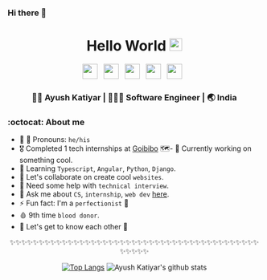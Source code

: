 ### Hi there 👋

<div align="center">
  <h1> Hello World <img src="https://media.giphy.com/media/hvRJCLFzcasrR4ia7z/giphy.gif" width="25px"></h1>
</div>
 
<p align='center'> 
<a href="https://www.linkedin.com/in/ayush-katiyar/"><img height="30" src="https://raw.githubusercontent.com/trinwin/trinwin/master/icons/linkedin.png?raw=true"></a>&nbsp;&nbsp;
<a href="https://medium.com/@ayushkatiyar096"><img height="30" src="https://raw.githubusercontent.com/trinwin/trinwin/master/icons/medium.png?raw=true"></a>&nbsp;&nbsp;
<a href="https://twitter.com/ayushkatiyar096"><img height="30" src="https://raw.githubusercontent.com/trinwin/trinwin/master/icons/twitter.png?raw=true"></a>&nbsp;&nbsp;
<a href="https://dev.to/ayush8010720467"><img height="30" src="https://raw.githubusercontent.com/trinwin/trinwin/master/icons/devto.png?raw=true"></a>&nbsp;&nbsp;
<a href="https://www.instagram.com/katiyarayush01/"><img height="30" src="https://raw.githubusercontent.com/trinwin/trinwin/master/icons/instagram.png?raw=true"></a>&nbsp;&nbsp;

<div align="center">
<h3> 👨🏻 Ayush Katiyar | 👨🏻‍💻 Software Engineer | 🌏 India </h3>
</div>

### :octocat: About me 

- 👨 🏻 Pronouns: `he/his`
- 🎖 Completed 1 tech internships at [Goibibo](https://www.goibibo.com/) 🗺️- 🔭 Currently working on something cool.
- 🌱 Learning `Typescript`, `Angular`, `Python`, `Django`.
- 👯 Let's collaborate on create cool `websites`.
- 🤔 Need some help with `technical interview`.
- 💬 Ask me about `CS`, `internship`, `web dev` [here](https://github.com/ayush8010720467/ayush8010720467/issues).
- ⚡ Fun fact: I'm a `perfectionist` 🤔
- 🩸 9th time `blood donor`.
- 💭 Let's get to know each other 🌟

<div align="center">

✨✨✨✨✨✨✨✨✨✨✨✨✨✨✨✨✨✨✨✨✨✨✨✨✨✨✨✨✨✨✨✨✨✨✨✨✨✨✨✨✨✨✨✨✨✨✨✨

[![Top Langs](https://github-readme-stats.vercel.app/api/top-langs/?username=ayush8010720467&layout=compact)](https://github.com/anuraghazra/github-readme-stats)
![Ayush Katiyar's github stats](https://github-readme-stats.vercel.app/api/?username=ayush8010720467&show_icons=true&title_color=1F75C8&icon_color=2AA410&text_color=043667&bg_color=ffffff) 


</div>
<!--
- 🔭 I’m currently working on ...
- 🌱 I’m currently learning ...
- 👯 I’m looking to collaborate on ...
- 🤔 I’m looking for help with ...
- 💬 Ask me about ...
- 📫 How to reach me: ...
- 😄 Pronouns: ...
- ⚡ Fun fact: ...
-->
